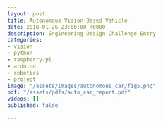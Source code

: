 ```yaml
---
layout: post
title: Autonomous Vision Based Vehicle
date: 2018-01-26 23:00:00 +0000
description: Engineering Design Challenge Entry
categories:
- vision
- python
- raspberry-pi
- arduino
- robotics
- project
image: "/assets/images/autonomous_car/fig5.png"
pdf: "/assets/pdfs/auto_car_report.pdf"
videos: []
published: false

---
```


